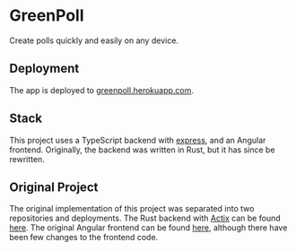 # GreenPoll

Create polls quickly and easily on any device.

## Deployment

The app is deployed to [greenpoll.herokuapp.com](https://greenpoll.herokuapp.com/).

## Stack

This project uses a TypeScript backend with [express](http://expressjs.com/), and an Angular frontend. Originally, the backend was written in Rust, but it has since be rewritten.

## Original Project

The original implementation of this project was separated into two repositories and deployments. The Rust backend with [Actix](https://actix.rs/) can be found [here](https://github.com/WKHAllen/GreenPollAPI). The original Angular frontend can be found [here](https://github.com/WKHAllen/GreenPollOld), although there have been few changes to the frontend code.
